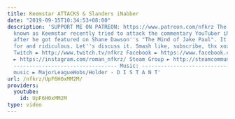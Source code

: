 ```yaml
---
title: Keemstar ATTACKS & Slanders iNabber
date: "2019-09-15T10:34:53+08:00"
description: 'SUPPORT ME ON PATREON: https://www.patreon.com/nfkrz The rat of YouTube
  known as Keemstar recently tried to attack the commentary YouTuber iNabber right
  after he got featured on Shane Dawson''s "The Mind of Jake Paul". It''s uncalled
  for and ridiculous. Let''s discuss it. Smash like, subscribe, thx xoxo ---------------------------------
  Twitch ► http://www.twitch.tv/nfkrz Facebook ► https://www.facebook.com/NFKRZ1 Instagram
  ► https://instagram.com/roman_nfkrz/ Steam Group ► http://steamcommunity.com/groups/nfkrzgroup
  --------------------------------- Music: --------------------------------- Outro
  music ► MajorLeagueWobs/Holder - D I S T A N T'
url: /nfkrz/UpF6H0xMM2M/
providers:
  youtube:
    id: UpF6H0xMM2M
type: video
---
```

